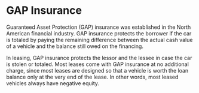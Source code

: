 ---
---

# GAP Insurance

Guaranteed Asset Protection (GAP) insurance was established in the North American financial industry. GAP insurance protects the borrower if the car is totaled by paying the remaining difference between the actual cash value of a vehicle and the balance still owed on the financing.

In leasing, GAP insurance protects the lessor and the lessee in case the car is stolen or totaled. Most leases come with GAP insurance at no additional charge, since most leases are designed so that a vehicle is worth the loan balance only at the very end of the lease. In other words, most leased vehicles always have negative equity.
